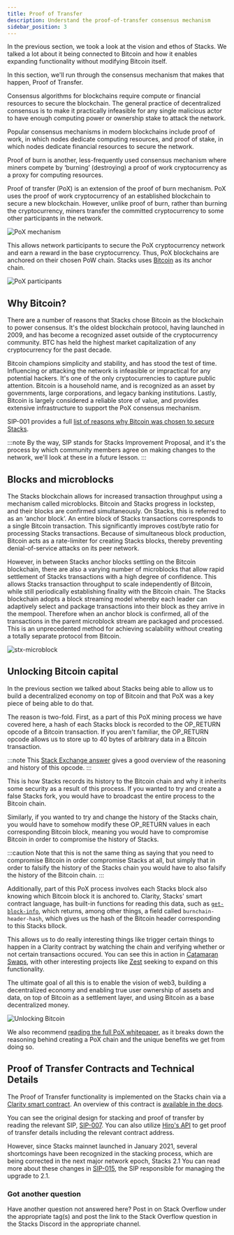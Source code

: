 ```yaml
---
title: Proof of Transfer
description: Understand the proof-of-transfer consensus mechanism
sidebar_position: 3
---
```


In the previous section, we took a look at the vision and ethos of Stacks. We talked a lot about it being connected to Bitcoin and how it enables expanding functionality without modifying Bitcoin itself.

In this section, we'll run through the consensus mechanism that makes that happen, Proof of Transfer.

Consensus algorithms for blockchains require compute or financial resources to secure the blockchain. The general practice of decentralized consensus is to make it practically infeasible for any single malicious actor to have enough computing power or ownership stake to attack the network.

Popular consensus mechanisms in modern blockchains include proof of work, in which nodes dedicate computing resources, and proof of stake, in which nodes dedicate financial resources to secure the network.

Proof of burn is another, less-frequently used consensus mechanism where miners compete by ‘burning’ (destroying) a proof of work cryptocurrency as a proxy for computing resources.

Proof of transfer (PoX) is an extension of the proof of burn mechanism. PoX uses the proof of work cryptocurrency of an established blockchain to secure a new blockchain. However, unlike proof of burn, rather than burning the cryptocurrency, miners transfer the committed cryptocurrency to some other participants in the network.

![PoX mechanism](/img/pox-mechanism.png)

This allows network participants to secure the PoX cryptocurrency network and earn a reward in the base cryptocurrency. Thus, PoX blockchains are anchored on their chosen PoW chain. Stacks uses [Bitcoin](#why-bitcoin) as its anchor chain.

![PoX participants](/img/pox-participants.png)

## Why Bitcoin?

There are a number of reasons that Stacks chose Bitcoin as the blockchain to power consensus. It's the oldest blockchain protocol, having launched in 2009, and has become a recognized asset outside of the cryptocurrency community. BTC has held the highest market capitalization of any cryptocurrency for the past decade.

Bitcoin champions simplicity and stability, and has stood the test of time. Influencing or attacking the network is infeasible or impractical for any potential hackers. It's one of the only cryptocurrencies to capture public attention. Bitcoin is a household name, and is recognized as an asset by governments, large corporations, and legacy banking institutions. Lastly, Bitcoin is largely considered a reliable store of value, and provides extensive infrastructure to support the PoX consensus mechanism.

SIP-001 provides a full [list of reasons why Bitcoin was chosen to secure Stacks](https://github.com/stacksgov/sips/blob/main/sips/sip-001/sip-001-burn-election.md).

:::note
By the way, SIP stands for Stacks Improvement Proposal, and it's the process by which community members agree on making changes to the network, we'll look at these in a future lesson.
:::

## Blocks and microblocks

The Stacks blockchain allows for increased transaction throughput using a mechanism called microblocks. Bitcoin and Stacks progress in lockstep, and their blocks are confirmed simultaneously. On Stacks, this is referred to as an ‘anchor block’. An entire block of Stacks transactions corresponds to a single Bitcoin transaction. This significantly improves cost/byte ratio for processing Stacks transactions. Because of simultaneous block production, Bitcoin acts as a rate-limiter for creating Stacks blocks, thereby preventing denial-of-service attacks on its peer network.

However, in between Stacks anchor blocks settling on the Bitcoin blockchain, there are also a varying number of microblocks that allow rapid settlement of Stacks transactions with a high degree of confidence. This allows Stacks transaction throughput to scale independently of Bitcoin, while still periodically establishing finality with the Bitcoin chain. The Stacks blockchain adopts a block streaming model whereby each leader can adaptively select and package transactions into their block as they arrive in the mempool. Therefore when an anchor block is confirmed, all of the transactions in the parent microblock stream are packaged and processed. This is an unprecedented method for achieving scalability without creating a totally separate protocol from Bitcoin.

![stx-microblock](/img/stx-microblocks.png)

## Unlocking Bitcoin capital
In the previous section we talked about Stacks being able to allow us to build a decentralized economy on top of Bitcoin and that PoX was a key piece of being able to do that.

The reason is two-fold. First, as a part of this PoX mining process we have covered here, a hash of each Stacks block is recorded to the OP_RETURN opcode of a Bitcoin transaction. If you aren't familiar, the OP_RETURN opcode allows us to store up to 40 bytes of arbitrary data in a Bitcoin transaction.

:::note
This [Stack Exchange answer](https://bitcoin.stackexchange.com/questions/29554/explanation-of-what-an-op-return-transaction-looks-like) gives a good overview of the reasoning and history of this opcode.
:::

This is how Stacks records its history to the Bitcoin chain and why it inherits some security as a result of this process. If you wanted to try and create a false Stacks fork, you would have to broadcast the entire process to the Bitcoin chain.

Similarly, if you wanted to try and change the history of the Stacks chain, you would have to somehow modify these OP_RETURN values in each corresponding Bitcoin block, meaning you would have to compromise Bitcoin in order to compromise the history of Stacks.

:::caution
Note that this is not the same thing as saying that you need to compromise Bitcoin in order compromise Stacks at all, but simply that in order to falsify the history of the Stacks chain you would have to also falsify the history of the Bitcoin chain.
:::

Additionally, part of this PoX process involves each Stacks block also knowing which Bitcoin block it is anchored to. Clarity, Stacks' smart contract language, has built-in functions for reading this data, such as [`get-block-info`](https://docs.stacks.co/docs/write-smart-contracts/clarity-language/language-functions#get-block-info), which returns, among other things, a field called `burnchain-header-hash`, which gives us the hash of the Bitcoin header corresponding to this Stacks bllock.

This allows us to do really interesting things like trigger certain things to happen in a Clarity contract by watching the chain and verifying whether or not certain transactions occured. You can see this in action in [Catamaran Swaps](https://docs.catamaranswaps.org/en/latest/catamaran.html), with other interesting projects like [Zest](https://www.zestprotocol.com/) seeking to expand on this functionality.

The ultimate goal of all this is to enable the vision of web3, building a decentralized economy and enabling true user ownership of assets and data, on top of Bitcoin as a settlement layer, and using Bitcoin as a base decentralized money.

![Unlocking Bitcoin](/img/pox-unlocking-btc.png)

We also recommend [reading the full PoX whitepaper](https://community.stacks.org/pox), as it breaks down the reasoning behind creating a PoX chain and the unique benefits we get from doing so.

## Proof of Transfer Contracts and Technical Details
The Proof of Transfer functionality is implemented on the Stacks chain via a [Clarity smart contract](https://explorer.stacks.co/txid/0xfc878ab9c29f3d822a96ee73898000579bdf69619a174e748672eabfc7cfc589). An overview of this contract is [available in the docs](../clarity/stacking-contract.md).

You can see the original design for stacking and proof of transfer by reading the relevant SIP, [SIP-007](https://github.com/stacksgov/sips/blob/main/sips/sip-007/sip-007-stacking-consensus.md). You can also utilize [Hiro's API](https://docs.hiro.so/api#tag/Info/operation/get_pox_info) to get proof of transfer details including the relevant contract address.

However, since Stacks mainnet launched in January 2021, several shortcomings have been recognized in the stacking process, which are being corrected in the next major network epoch, Stacks 2.1 You can read more about these changes in [SIP-015](https://github.com/stacksgov/sips/blob/feat/sip-015/sips/sip-015/sip-015-network-upgrade.md), the SIP responsible for managing the upgrade to 2.1.

### Got another question
Have another question not answered here? Post in on Stack Overflow under the appropriate tag(s) and post the link to the Stack Overflow question in the Stacks Discord in the appropriate channel.
